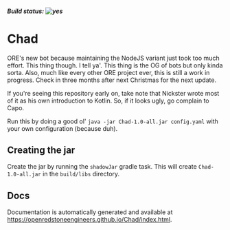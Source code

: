 ##### Build status: ![yes](https://img.shields.io/badge/pp-UP-green)

# Chad

ORE's new bot because maintaining the NodeJS variant just took too much effort. This thing though. I tell ya'. This thing is the OG of bots but only kinda sorta. Also, much like every other ORE project ever, this is still a work in progress. Check in three months after next Christmas for the next update.

If you're seeing this repository early on, take note that Nickster wrote most of it as his own introduction to Kotlin. So, if it looks ugly, go complain to Capo.

Run this by doing a good ol' `java -jar Chad-1.0-all.jar config.yaml` with your own configuration (because duh).

## Creating the jar

Create the jar by running the `shadowJar` gradle task. This will create `Chad-1.0-all.jar` in the `build/libs` directory.

## Docs

Documentation is automatically generated and available at https://openredstoneengineers.github.io/Chad/index.html.
